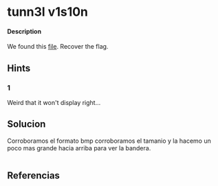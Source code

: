 #  tunn3l v1s10n

#### Description
We found this [file](https://mercury.picoctf.net/static/7b2d7c26630e977197022d0af09e3aeb/tunn3l_v1s10n). Recover the flag.

## Hints
### 1
Weird that it won't display right...

## Solucion
Corroboramos  el formato bmp
corroboramos el tamanio y la hacemo un poco mas grande hacia arriba para ver la  bandera.
```bash

```


## Referencias